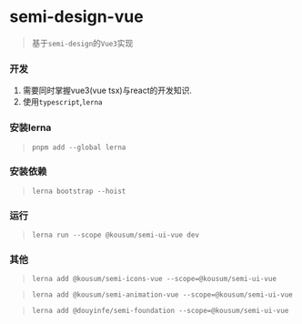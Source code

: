 # semi-design-vue

> 基于`semi-design`的`Vue3`实现

### 开发
1. 需要同时掌握vue3(vue tsx)与react的开发知识.
2. 使用`typescript`,`lerna`

### 安装lerna
> `pnpm add --global lerna`

### 安装依赖
> `lerna bootstrap --hoist`

### 运行
> `lerna run --scope @kousum/semi-ui-vue dev`


### 其他
> `lerna add @kousum/semi-icons-vue --scope=@kousum/semi-ui-vue`

> `lerna add @kousum/semi-animation-vue --scope=@kousum/semi-ui-vue`

> `lerna add @douyinfe/semi-foundation --scope=@kousum/semi-ui-vue`


